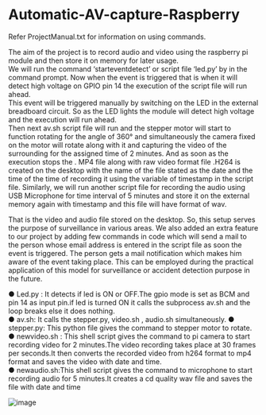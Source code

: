 # Automatic-AV-capture-Raspberry
Refer ProjectManual.txt for information on using commands.

The aim of the project is to record audio and video using the raspberry pi
module and then store it on memory for later usage. </br>
We will run the command ‘starteventdetect’ or script file ‘led.py’ by in the
command prompt. Now when the event is triggered that is when it will
detect high voltage on GPIO pin 14 the execution of the script file will run
ahead. </br>
This event will be triggered manually by switching on the LED in the
external breadboard circuit. So as the LED lights the module will detect
high voltage and the execution will run ahead. </br>
Then next av.sh script file will run and the stepper motor will start to
function rotating for the angle of 360° and simultaneously the camera
fixed on the motor will rotate along with it and capturing the video of the
surrounding for the assigned time of 2 minutes. And as soon as the
execution stops the . MP4 file along with raw video format file .H264 is
created on the desktop with the name of the file stated as the date and
the time of the time of recording it using the variable of timestamp in the
script file. Similarly, we will run another script file for recording the audio
using USB Microphone for time interval of 5 minutes and store it on the
external memory again with timestamp and this file will have format of
wav. </br>

That is the video and audio file stored on the desktop. So, this setup
serves the purpose of surveillance in various areas.
We also added an extra feature to our project by adding few commands
in code which will send a mail to the person whose email address is
entered in the script file as soon the event is triggered. The person gets
a mail notification which makes him aware of the event taking place. This
can be employed during the practical application of this model for
surveillance or accident detection purpose in the future. </br>


● Led.py : It detects if led is ON or OFF.The gpio mode is set as
BCM and pin 14 as input pin.if led is turned ON it calls the
subprocess av.sh and the loop breaks else it does nothing. </br>
● av.sh: It calls the stepper.py, video.sh , audio.sh simultaneously.
● stepper.py: This python file gives the command to stepper motor
to rotate. </br>
● newvideo.sh : This shell script gives the command to pi camera to
start recording video for 2 minutes.The video recording takes place
at 30 frames per seconds.It then converts the recorded video from
h264 format to mp4 format and saves the video with date and time. </br>
● newaudio.sh:This shell script gives the command to microphone
to start recording audio for 5 minutes.It creates a cd quality wav
file and saves the file with date and time </br>

![image](https://user-images.githubusercontent.com/43676325/125163235-dab5c400-e1a9-11eb-96b9-0dd8a4590088.png)


